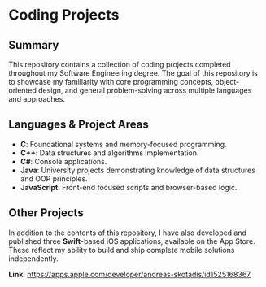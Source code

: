 # Coding Projects
## Summary
This repository contains a collection of coding projects completed throughout my Software Engineering degree. The goal of this repository is to showcase my familiarity with core programming concepts, object-oriented design, and general problem-solving across multiple languages and approaches.

## Languages & Project Areas
- **C**: Foundational systems and memory-focused programming.
- **C++**: Data structures and algorithms implementation.
- **C#**: Console applications.
- **Java**: University projects demonstrating knowledge of data structures and OOP principles.
- **JavaScript**: Front-end focused scripts and browser-based logic.

## Other Projects
In addition to the contents of this repository, I have also developed and published three **Swift**-based iOS applications, available on the App Store. These reflect my ability to build and ship complete mobile solutions independently.

**Link**: https://apps.apple.com/developer/andreas-skotadis/id1525168367
